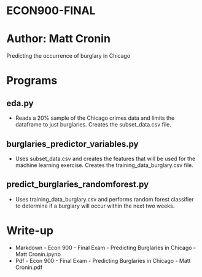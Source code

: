 # ECON900-FINAL
# Author: Matt Cronin
Predicting the occurrence of burglary in Chicago
# Programs
## eda.py 
  * Reads a 20% sample of the Chicago crimes data and limits the dataframe to just burglaries. Creates the subset_data.csv file.
## burglaries_predictor_variables.py
  * Uses subset_data.csv and creates the features that will be used for the machine learning exercise. Creates the training_data_burglary.csv file.
## predict_burglaries_randomforest.py
  * Uses training_data_burglary.csv and performs random forest classifier to determine if a burglary will occur within the next two weeks.
# Write-up
  * Markdown - Econ 900 - Final Exam - Predicting Burglaries in Chicago - Matt Cronin.ipynb
  * Pdf - Econ 900 - Final Exam - Predicting Burglaries in Chicago - Matt Cronin.pdf
